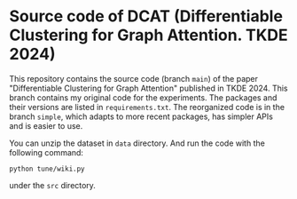 # Source code of DCAT (Differentiable Clustering for Graph Attention. TKDE 2024)

This repository contains the source code (branch `main`) of the paper "Differentiable Clustering for Graph Attention" published in TKDE 2024. This branch contains my original code for the experiments. The packages and their versions are listed in `requirements.txt`. The reorganized code is in the branch `simple`, which adapts to more recent packages, has simpler APIs and is easier to use.

You can unzip the dataset in `data` directory. And run the code with the following command:
```
python tune/wiki.py
```
under the `src` directory.
